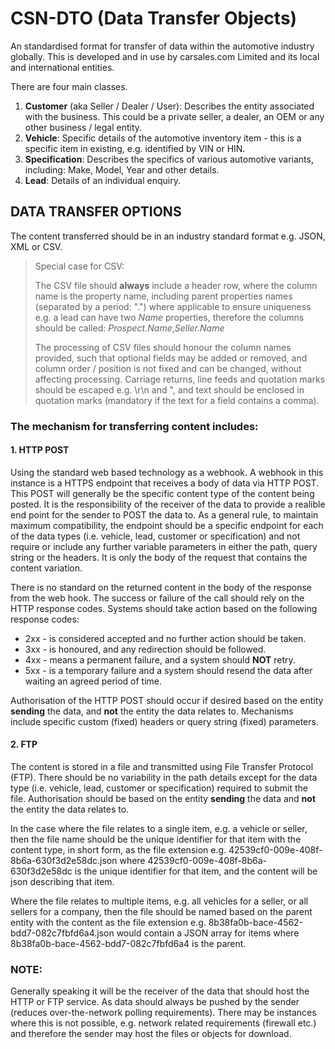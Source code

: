 # CSN-DTO (Data Transfer Objects)

An standardised format for transfer of data within the automotive industry globally. This is developed and in use by carsales.com Limited and its local and international entities.

There are four main classes.
1. **Customer** (aka Seller / Dealer / User): Describes the entity associated with the business. This could be a private seller, a dealer, an OEM or any other business / legal entity.
2. **Vehicle**: Specific details of the automotive inventory item - this is a specific item in existing, e.g. identified by VIN or HIN.
3. **Specification**: Describes the specifics of various automotive variants, including: Make, Model, Year and other details.
4. **Lead**: Details of an individual enquiry.  


## DATA TRANSFER OPTIONS

The content transferred should be in an industry standard format e.g. JSON, XML or CSV.

> Special case for CSV: 
>
> The CSV file should **always** include a header row, where the column name is the property name, including parent properties names (separated by a period: ".") where applicable to ensure uniqueness e.g. a lead can have two *Name* properties, therefore the columns should be called: *Prospect.Name*,*Seller.Name*
>
> The processing of CSV files should honour the column names provided, such that optional fields may be added or removed, and column order / position is not fixed and can be changed, without affecting processing. Carriage returns, line feeds and quotation marks should be escaped e.g. \r\n and \", and text should be enclosed in quotation marks (mandatory if the text for a field contains a comma).

### The mechanism for transferring content includes:

#### 1. HTTP POST

Using the standard web based technology as a webhook. A webhook in this instance is a HTTPS endpoint that receives a body of data via HTTP POST. This POST will generally be the specific content type of the content being posted. It is the responsibility of the receiver of the data to provide a realible end point for the sender to POST the data to. As a general rule, to maintain maximum compatibility, the endpoint should be a specific endpoint for each of the data types (i.e. vehicle, lead, customer or specification) and not require or include any further variable parameters in either the path, query string or the headers. It is only the body of the request that contains the content variation.

There is no standard on the returned content in the body of the response from the web hook. The success or failure of the call should rely on the HTTP response codes. Systems should take action based on the following response codes:
 - 2xx - is considered accepted and no further action should be taken.
 - 3xx - is honoured, and any redirection should be followed.
 - 4xx - means a permanent failure, and a system should **NOT** retry.
 - 5xx - is a temporary failure and a system should resend the data after waiting an agreed period of time.

Authorisation of the HTTP POST should occur if desired based on the entity **sending** the data, and **not** the entity the data relates to. Mechanisms include specific custom (fixed) headers or query string (fixed) parameters. 

#### 2. FTP

The content is stored in a file and transmitted using File Transfer Protocol (FTP). There should be no variability in the path details except for the data type (i.e. vehicle, lead, customer or specification) required to submit the file. Authorisation should be based on the entity **sending** the data and **not** the entity the data relates to.

In the case where the file relates to a single item, e.g. a vehicle or seller, then the file name should be the unique identifier for that item with the content type, in short form, as the file extension e.g. 42539cf0-009e-408f-8b6a-630f3d2e58dc.json where 42539cf0-009e-408f-8b6a-630f3d2e58dc is the unique identifier for that item, and the content will be json describing that item.

Where the file relates to multiple items, e.g. all vehicles for a seller, or all sellers for a company, then the file should be named based on the parent entity with the content as the file extension e.g.  8b38fa0b-bace-4562-bdd7-082c7fbfd6a4.json would contain a JSON array for items where 8b38fa0b-bace-4562-bdd7-082c7fbfd6a4 is the parent.

### NOTE:
Generally speaking it will be the receiver of the data that should host the HTTP or FTP service. As data should always be pushed by the sender (reduces over-the-network polling requirements). There may be instances where this is not possible, e.g. network related requirements (firewall etc.) and therefore the sender may host the files or objects for download.
